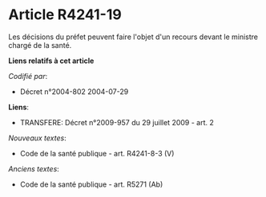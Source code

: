 # Article R4241-19

Les décisions du préfet peuvent faire l'objet d'un recours devant le ministre chargé de la santé.

**Liens relatifs à cet article**

_Codifié par_:

  - Décret n°2004-802 2004-07-29

**Liens**:

  - TRANSFERE: Décret n°2009-957 du 29 juillet 2009 - art. 2

_Nouveaux textes_:

  - Code de la santé publique - art. R4241-8-3 (V)

_Anciens textes_:

  - Code de la santé publique - art. R5271 (Ab)
